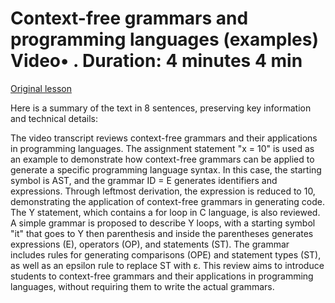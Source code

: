 # Context-free grammars and programming languages (examples) Video• . Duration: 4 minutes 4 min

[Original lesson](https://www.coursera.org/learn/uol-fundamentals-of-computer-science/lecture/YUHpe/context-free-grammars-and-programming-languages-examples)

Here is a summary of the text in 8 sentences, preserving key information and technical details:

The video transcript reviews context-free grammars and their applications in programming languages. The assignment statement "x = 10" is used as an example to demonstrate how context-free grammars can be applied to generate a specific programming language syntax. In this case, the starting symbol is AST, and the grammar ID = E generates identifiers and expressions. Through leftmost derivation, the expression is reduced to 10, demonstrating the application of context-free grammars in generating code. The Y statement, which contains a for loop in C language, is also reviewed. A simple grammar is proposed to describe Y loops, with a starting symbol "it" that goes to Y then parenthesis and inside the parentheses generates expressions (E), operators (OP), and statements (ST). The grammar includes rules for generating comparisons (OPE) and statement types (ST), as well as an epsilon rule to replace ST with ε. This review aims to introduce students to context-free grammars and their applications in programming languages, without requiring them to write the actual grammars.

